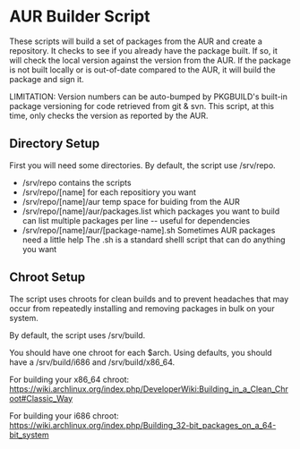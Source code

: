 AUR Builder Script
==================

These scripts will build a set of packages from the AUR and create a
repository.  It checks to see if you already have the package built.
If so, it will check the local version against the version from the AUR.
If the package is not built locally or is out-of-date compared to the AUR,
it will build the package and sign it.

LIMITATION: Version numbers can be auto-bumped by PKGBUILD's built-in
package versioning for code retrieved from git & svn.  This script, at
this time, only checks the version as reported by the AUR.

Directory Setup
---------------

First you will need some directories.
By default, the script use /srv/repo.

* /srv/repo
    contains the scripts
* /srv/repo/[name]
    for each repositiory you want
* /srv/repo/[name]/aur
    temp space for buiding from the AUR
* /srv/repo/[name]/aur/packages.list
    which packages you want to build
    can list multiple packages per line -- useful for dependencies
* /srv/repo/[name]/aur/[package-name].sh
    Sometimes AUR packages need a little help
    The .sh is a standard shelll script that can do anything you want 

Chroot Setup
------------

The script uses chroots for clean builds and to prevent headaches that may 
occur from repeatedly installing and removing packages in bulk on your system.

By default, the script uses /srv/build.

You should have one chroot for each $arch.
Using defaults, you should have a /srv/build/i686 and /srv/build/x86_64.

For building your x86_64 chroot:
https://wiki.archlinux.org/index.php/DeveloperWiki:Building_in_a_Clean_Chroot#Classic_Way

For building your i686 chroot:
https://wiki.archlinux.org/index.php/Building_32-bit_packages_on_a_64-bit_system
